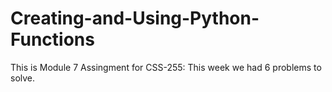 # Creating-and-Using-Python-Functions
This is Module 7 Assingment for CSS-255: This week we had 6 problems to solve.

